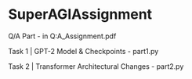 # SuperAGIAssignment

Q/A Part - in Q:A_Assignment.pdf

Task 1 | GPT-2 Model & Checkpoints - part1.py

Task 2 | Transformer Architectural Changes - part2.py


